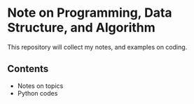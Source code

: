 # Note on Programming, Data Structure, and Algorithm
This repository will collect my notes, and examples on coding. 

## Contents
* Notes on topics
* Python codes
